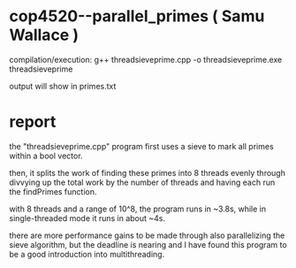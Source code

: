 # cop4520--parallel_primes        ( Samu Wallace )


compilation/execution: 
g++ threadsieveprime.cpp -o threadsieveprime.exe 
threadsieveprime

output will show in primes.txt

# report 

the "threadsieveprime.cpp" program first uses a sieve to mark all primes within a bool vector. 

then, it splits the work of finding these primes into 8 threads evenly through divvying up the total work by the number of threads
and having each run the findPrimes function.

with 8 threads and a range of 10^8, the program runs in ~3.8s, while in single-threaded mode it runs in about ~4s.

there are more performance gains to be made through also parallelizing the sieve algorithm, but the deadline is nearing and I
have found this program to be a good introduction into multithreading. 
